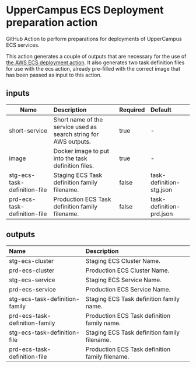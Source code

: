 # UpperCampus ECS Deployment preparation action
GitHub Action to perform preparations for deployments of UpperCampus ECS services.

This action generates a couple of outputs that are necessary for the use of [the AWS ECS deployment action](https://github.com/aws-actions/amazon-ecs-deploy-task-definition). It also generates two task definition files for use with the ecs action, already pre-filled with the correct image that has been passed as input to this action.

## inputs

| Name                          | Description                                                      | Required  | Default                   |
| ----------------------------- |:---------------------------------------------------------------- |:--------- |:--------------------------|
| short-service                 | Short name of the service used as search string for AWS outputs. | true      |-                          |
| image                         | Docker image to put into the task definition files.              | true      |-                          |
| stg-ecs-task-definition-file  | Staging ECS Task definition family filename.                     | false     | task-definition-stg.json  |
| prd-ecs-task-definition-file  | Production ECS Task definition family filename.                  | false     | task-definition-prd.json  |


## outputs


| Name                            | Description                                                      |
| :------------------------------ |:---------------------------------------------------------------- |
| stg-ecs-cluster                 | Staging ECS Cluster Name. |
| prd-ecs-cluster                 | Production ECS Cluster Name.              |
| stg-ecs-service                 | Staging ECS Service Name. |
| prd-ecs-service                 | Production ECS Service Name.              |
| stg-ecs-task-definition-family  | Staging ECS Task definition family name.                     |
| prd-ecs-task-definition-family  | Production ECS Task definition family name.                  |
| stg-ecs-task-definition-file    | Staging ECS Task definition family filename.                     |
| prd-ecs-task-definition-file    | Production ECS Task definition family filename.                  |



